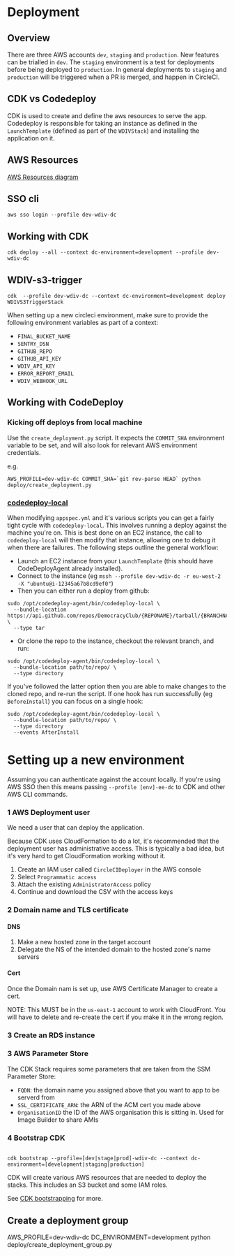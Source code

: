 # Deployment

## Overview

There are three AWS accounts `dev`, `staging` and `production`. New features can be trialled in `dev`.
The `staging` environment is a test for deployments before being deployed to `production`.
In general deployments to `staging` and `production` will be triggered when a PR is merged, and happen in CircleCI.

## CDK vs Codedeploy

CDK is used to create and define the aws resources to serve the app.
Codedeploy is responsible for taking an instance as defined in the `LaunchTemplate` (defined as part of the `WDIVStack`)
and installing the application on it.


## AWS Resources
[AWS Resources diagram](./aws-resources.png)

## SSO cli
```shell
aws sso login --profile dev-wdiv-dc
```

## Working with CDK

```Shell
cdk deploy --all --context dc-environment=development --profile dev-wdiv-dc
```


## WDIV-s3-trigger

```
cdk  --profile dev-wdiv-dc --context dc-environment=development deploy WDIVS3TriggerStack
```

When setting up a new circleci environment, make sure to provide the following environment variables as part of a context:

  - `FINAL_BUCKET_NAME`
  - `SENTRY_DSN`
  - `GITHUB_REPO`
  - `GITHUB_API_KEY`
  - `WDIV_API_KEY`
  - `ERROR_REPORT_EMAIL`
  - `WDIV_WEBHOOK_URL`


## Working with CodeDeploy

### Kicking off deploys from local machine
Use the `create_deployment.py` script.
It expects the `COMMIT_SHA` environment variable to be set, and will also look for relevant AWS environment credentials.

e.g.
```shell
AWS_PROFILE=dev-wdiv-dc COMMIT_SHA=`git rev-parse HEAD` python deploy/create_deployment.py
```

### [codedeploy-local](https://docs.aws.amazon.com/codedeploy/latest/userguide/deployments-local.html)
When modifying `appspec.yml` and it's various scripts you can get a fairly tight cycle with `codedeploy-local`.
This involves running a deploy against the machine you're on. This is best done on an EC2 instance, the call to `codedeploy-local` will then modify that instance, allowing one to debug it when there are failures.
The following steps outline the general workflow:

- Launch an EC2 instance from your `LaunchTemplate` (this should have CodeDeployAgent already installed).
- Connect to the instance (eg `mssh --profile dev-wdiv-dc -r eu-west-2 -X "ubuntu@i-12345a67b8cd9ef0"`)
- Then you can either run a deploy from github:
```shell
sudo /opt/codedeploy-agent/bin/codedeploy-local \
  --bundle-location https://api.github.com/repos/DemocracyClub/{REPONAME}/tarball/{BRANCHNAME|COMMIT} \
  --type tar
```
- Or clone the repo to the instance, checkout the relevant branch, and run:
```shell
sudo /opt/codedeploy-agent/bin/codedeploy-local \
  --bundle-location path/to/repo/ \
  --type directory
```

If you've followed the latter option then you are able to make changes to the cloned repo, and re-run the script.
If one hook has run successfully (eg `BeforeInstall`) you can focus on a single hook:
```shell
sudo /opt/codedeploy-agent/bin/codedeploy-local \
  --bundle-location path/to/repo/ \
  --type directory
  --events AfterInstall
```

# Setting up a new environment


Assuming you can authenticate against the account locally. If you're using
AWS SSO then this means passing `--profile [env]-ee-dc` to CDK and other AWS CLI commands.

### 1 AWS Deployment user

We need a user that can deploy the application.

Because CDK uses CloudFormation to do a lot, it's recommended that the deployment user has administrative
access. This is typically a bad idea, but it's very hard to get CloudFormation working without it.

1. Create an IAM user called `CircleCIDeployer` in the AWS console
2. Select `Programmatic access`
3. Attach the existing `AdministratorAccess` policy
4. Continue and download the CSV with the access keys

### 2 Domain name and TLS certificate

#### DNS
1. Make a new hosted zone in the target account
2. Delegate the NS of the intended domain to the hosted zone's name servers

#### Cert
Once the Domain nam is set up, use AWS Certificate Manager to create a cert.

NOTE: This MUST be in the `us-east-1` account to work with CloudFront. You will have to delete and re-create
the cert if you make it in the wrong region.

### 3 Create an RDS instance

### 3 AWS Parameter Store

The CDK Stack requires some parameters that are taken from the SSM Parameter Store:

* `FQDN`: the domain name you assigned above that you want to app to be serverd from
* `SSL_CERTIFICATE_ARN`: the ARN of the ACM cert you made above
* `OrganisationID` the ID of the AWS organisation this is sitting in. Used for Image Builder to share AMIs

### 4 Bootstrap CDK

```shell

cdk bootstrap --profile=[dev|stage|prod]-wdiv-dc --context dc-environment=[development|staging|production]
```

CDK will create various AWS resources that are needed to deploy the stacks. This includes
an S3 bucket and some IAM roles.

See [CDK bootstrapping](https://docs.aws.amazon.com/cdk/v2/guide/bootstrapping.html) for more.

## Create a deployment group
AWS_PROFILE=dev-wdiv-dc DC_ENVIRONMENT=development python deploy/create_deployment_group.py

